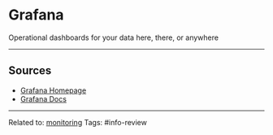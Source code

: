 # Grafana
Operational dashboards for your data here, there, or anywhere

<hr>

## Sources
* [Grafana Homepage](https://grafana.com)
* [Grafana Docs](https://grafana.com/docs/)

<hr>

Related to: [monitoring](cloud-computing/monitoring/monitoring.md)
Tags: #info-review 